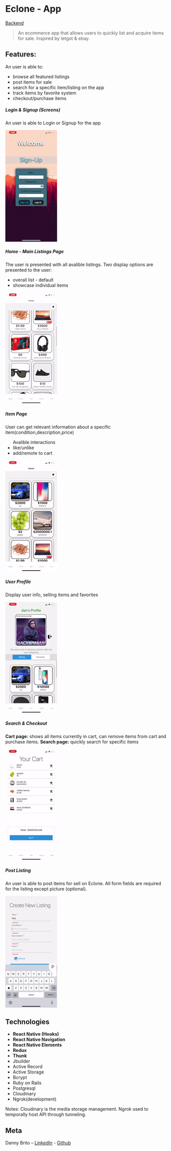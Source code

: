 # Eclone - App

[Backend](https://github.com/DannyBrito/Eclone-backend)

> An ecommerce app that allows users to quickly list and acquire items for sale. Inspired by letgot & ebay.


## Features:
An user is able to:
<ul> 
    <li />browse all featured listings
    <li />post items for sale
    <li />search for a specific item/listing on the app
    <li />track items by favorite system
    <li />checkout/purchase items
</ul>

##### Login & Signup (Screens)
An user is able to Login or Signup for the app

![](./docs/StartScreens.gif)

##### Home - Main Listings Page
The user is presented with all avalible listings. Two display options are presented to the user:
<ul>
<li/> overall list - default 
<li/> showcase individual items 
</ul>

![](./docs/HomeScreen.gif)

##### Item Page
User can get relevant information about a specific item(condition,description,price)

<ul>Avalible interactions
<li/> like/unlike
<li/> add/remote to cart
</ul>

![](./docs/ListingScreen.gif)

##### User Profile
Display user info, selling items and favorites

![](./docs/Profile.gif)

##### Search & Checkout
<b>Cart page:</b> shows all items currently in cart, can remove items from cart and purchase items.
<b>Search page:</b> quickly search for specific items

![](./docs/SearchCart.gif)

##### Post Listing
An user is able to post items for sell on Eclone. All form fields are required for the listing except picture (optional).

![](./docs/Sell.gif)

## Technologies


<ul>
<li /><b>React Native (Hooks)</b>
<li /><b>React Native Navigation</b>
<li /><b>React Native Elements</b>
<li /><b>Redux</b>
<li /><b>Thunk</b>
<li />Jbuilder
<li />Active Record
<li />Active Storage
<li />Bcrypt
<li />Ruby on Rails
<li />Postgresql
<li />Cloudinary
<li />Ngrok(development)
</ul>

Notes:
Cloudinary is the media storage management.
Ngrok used to temporally host API through tunneling.

## Meta

Danny Brito – [LinkedIn](https://www.linkedin.com/in/dannybrito) - [Github](https://github.com/DannyBrito)



